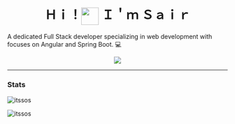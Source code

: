 <h1 align="center">Ｈｉ！<img align="center" width="40" src="https://media1.tenor.com/m/y0HnKKbCPAoAAAAC/duck-dancing-duck.gif"/> Ｉ＇ｍ Ｓａｉｒ</h1>

A dedicated Full Stack developer specializing in web development with focuses on Angular and Spring Boot. 💻

<p align="center"><img align="center" src="https://skillicons.dev/icons?i=java,spring,angular,html,css,php,js"/></p>

---


<h3>Stats</h3>

<p><img align="left" src="https://github-readme-stats.vercel.app/api/top-langs?username=itssos&show_icons=true&theme=dark&locale=en&layout=compact" alt="itssos" /></p>

<br>
<p>&nbsp;<img align="left" src="https://github-readme-stats.vercel.app/api?username=itssos&show_icons=true&theme=dark&locale=en" alt="itssos" /></p>
<br><br><br><br><br><br><br><br><br><br>

